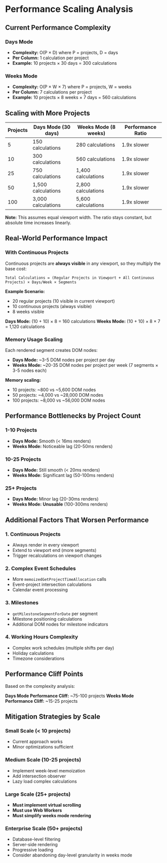 # Performance Scaling Analysis

## Current Performance Complexity

### Days Mode
- **Complexity:** O(P × D) where P = projects, D = days
- **Per Column:** 1 calculation per project
- **Example:** 10 projects × 30 days = 300 calculations

### Weeks Mode  
- **Complexity:** O(P × W × 7) where P = projects, W = weeks
- **Per Column:** 7 calculations per project  
- **Example:** 10 projects × 8 weeks × 7 days = 560 calculations

## Scaling with More Projects

| Projects | Days Mode (30 days) | Weeks Mode (8 weeks) | Performance Ratio |
|----------|--------------------|--------------------|------------------|
| 5        | 150 calculations   | 280 calculations   | 1.9x slower      |
| 10       | 300 calculations   | 560 calculations   | 1.9x slower      |
| 25       | 750 calculations   | 1,400 calculations | 1.9x slower      |
| 50       | 1,500 calculations | 2,800 calculations | 1.9x slower      |
| 100      | 3,000 calculations | 5,600 calculations | 1.9x slower      |

**Note:** This assumes equal viewport width. The ratio stays constant, but absolute time increases linearly.

## Real-World Performance Impact

### With Continuous Projects
Continuous projects are **always visible** in any viewport, so they multiply the base cost:

```
Total Calculations = (Regular Projects in Viewport + All Continuous Projects) × Days/Week × Segments
```

**Example Scenario:**
- 20 regular projects (10 visible in current viewport)
- 10 continuous projects (always visible)  
- 8 weeks visible

**Days Mode:** (10 + 10) × 8 = 160 calculations
**Weeks Mode:** (10 + 10) × 8 × 7 = 1,120 calculations

### Memory Usage Scaling
Each rendered segment creates DOM nodes:

- **Days Mode:** ~3-5 DOM nodes per project per day
- **Weeks Mode:** ~20-35 DOM nodes per project per week (7 segments × 3-5 nodes each)

**Memory scaling:**
- 10 projects: ~800 vs ~5,600 DOM nodes
- 50 projects: ~4,000 vs ~28,000 DOM nodes  
- 100 projects: ~8,000 vs ~56,000 DOM nodes

## Performance Bottlenecks by Project Count

### 1-10 Projects
- **Days Mode:** Smooth (< 16ms renders)
- **Weeks Mode:** Noticeable lag (20-50ms renders)

### 10-25 Projects  
- **Days Mode:** Still smooth (< 20ms renders)
- **Weeks Mode:** Significant lag (50-100ms renders)

### 25+ Projects
- **Days Mode:** Minor lag (20-30ms renders)
- **Weeks Mode:** **Unusable** (100-300ms renders)

## Additional Factors That Worsen Performance

### 1. Continuous Projects
- Always render in every viewport
- Extend to viewport end (more segments)
- Trigger recalculations on viewport changes

### 2. Complex Event Schedules
- More `memoizedGetProjectTimeAllocation` calls
- Event-project intersection calculations
- Calendar event processing

### 3. Milestones
- `getMilestoneSegmentForDate` per segment
- Milestone positioning calculations
- Additional DOM nodes for milestone indicators

### 4. Working Hours Complexity
- Complex work schedules (multiple shifts per day)
- Holiday calculations
- Timezone considerations

## Performance Cliff Points

Based on the complexity analysis:

**Days Mode Performance Cliff:** ~75-100 projects
**Weeks Mode Performance Cliff:** ~15-25 projects

## Mitigation Strategies by Scale

### Small Scale (< 10 projects)
- Current approach works
- Minor optimizations sufficient

### Medium Scale (10-25 projects)  
- Implement week-level memoization
- Add intersection observer
- Lazy load complex calculations

### Large Scale (25+ projects)
- **Must implement virtual scrolling**
- **Must use Web Workers**
- **Must simplify weeks mode rendering**

### Enterprise Scale (50+ projects)
- Database-level filtering
- Server-side rendering
- Progressive loading
- Consider abandoning day-level granularity in weeks mode

